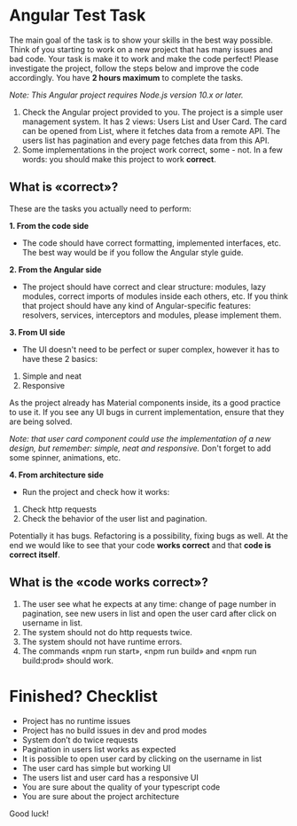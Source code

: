 # Angular Test Task
The main goal of the task is to show your skills in the best way possible.
Think of you starting to work on a new project that has many issues and bad code. Your task is make it to work and make the code perfect!
Please investigate the project, follow the steps below and improve the code accordingly.
You have **2 hours maximum** to complete the tasks.

*Note: This Angular project requires Node.js version 10.x or later.*

1. Check the Angular project provided to you. The project is a simple user management system. It has 2 views: Users List and User Card. The card can be opened from List, where it fetches data from a remote API. The users list has pagination and every page fetches data from this API.
2. Some implementations in the project work correct, some - not. In a few words: you should make this project to work **correct**.

## What is «correct»? 
These are the tasks you actually need to perform:

**1. From the code side**
- The code should have correct formatting, implemented interfaces, etc. The best way would be if you follow the Angular style guide.

**2. From the Angular side**
- The project should have correct and clear structure: modules, lazy modules, correct imports of modules inside each others, etc. If you think that project should have any kind of Angular-specific features: resolvers, services, interceptors and modules, please implement them. 

**3. From UI side**
- The UI doesn't need to be perfect or super complex, however it has to have these 2 basics:
1. Simple and neat
2. Responsive

As the project already has Material components inside, its a good practice to use it.
If you see any UI bugs in current implementation, ensure that they are being solved.

*Note: that user card component could use the implementation of a new design, but remember: simple, neat and responsive.*
Don't forget to add some spinner, animations,  etc.

**4. From architecture side**
- Run the project and check how it works: 
1. Check http requests
2. Check the behavior of the user list and pagination. 

Potentially it has bugs. Refactoring is a possibility, fixing bugs as well.
At the end we would like to see that your code **works correct** and that **code is correct itself**.

## What is the «code works correct»? 
1. The user see what he expects at any time: change of page number in pagination, see new users in list and open the user card after click on username in list.
2. The system should not do http requests twice.
3. The system should not have runtime errors.
4. The commands «npm run start», «npm run build» and «npm run build:prod» should work.

# Finished? Checklist
- Project has no runtime issues
- Project has no build issues in dev and prod modes
- System don’t do twice requests
- Pagination in users list works as expected
- It is possible to open user card by clicking on the username in list
- The user card has simple but working UI
- The users list and user card has a responsive UI
- You are sure about the quality of your typescript code
- You are sure about the project architecture

Good luck!
